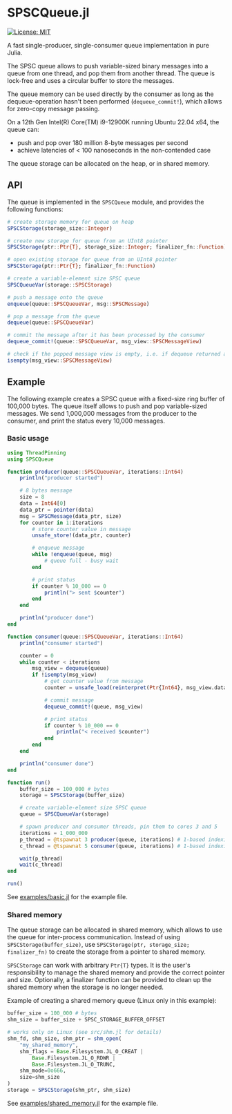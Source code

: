 # SPSCQueue.jl

[![License: MIT](https://img.shields.io/badge/License-MIT-yellow.svg)](https://opensource.org/licenses/MIT)

A fast single-producer, single-consumer queue implementation in pure Julia.

The SPSC queue allows to push variable-sized binary messages into a queue from one thread, and pop them from another thread.
The queue is lock-free and uses a circular buffer to store the messages.

The queue memory can be used directly by the consumer as long as the dequeue-operation hasn't been performed (`dequeue_commit!`), which allows for zero-copy message passing.

On a 12th Gen Intel(R) Core(TM) i9-12900K running Ubuntu 22.04 x64, the queue can:

* push and pop over 180 million 8-byte messages per second
* achieve latencies of < 100 nanoseconds in the non-contended case

The queue storage can be allocated on the heap, or in shared memory.

## API

The queue is implemented in the `SPSCQueue` module, and provides the following functions:

```julia
# create storage memory for queue on heap
SPSCStorage(storage_size::Integer)

# create new storage for queue from an UInt8 pointer
SPSCStorage(ptr::Ptr{T}, storage_size::Integer; finalizer_fn::Function)

# open existing storage for queue from an UInt8 pointer
SPSCStorage(ptr::Ptr{T}; finalizer_fn::Function)

# create a variable-element size SPSC queue
SPSCQueueVar(storage::SPSCStorage)

# push a message onto the queue
enqueue(queue::SPSCQueueVar, msg::SPSCMessage) 

# pop a message from the queue
dequeue(queue::SPSCQueueVar)

# commit the message after it has been processed by the consumer
dequeue_commit!(queue::SPSCQueueVar, msg_view::SPSCMessageView)

# check if the popped message view is empty, i.e. if dequeue returned a message
isempty(msg_view::SPSCMessageView)
```

## Example

The following example creates a SPSC queue with a fixed-size ring buffer of 100,000 bytes.
The queue itself allows to push and pop variable-sized messages. We send 1,000,000 messages from the producer to the consumer, and print the status every 10,000 messages.

### Basic usage

```julia
using ThreadPinning
using SPSCQueue

function producer(queue::SPSCQueueVar, iterations::Int64)
    println("producer started")

    # 8 bytes message
    size = 8
    data = Int64[0]
    data_ptr = pointer(data)
    msg = SPSCMessage(data_ptr, size)
    for counter in 1:iterations
        # store counter value in message
        unsafe_store!(data_ptr, counter)

        # enqueue message
        while !enqueue(queue, msg)
            # queue full - busy wait
        end

        # print status
        if counter % 10_000 == 0
            println("> sent $counter")
        end
    end

    println("producer done")
end

function consumer(queue::SPSCQueueVar, iterations::Int64)
    println("consumer started")

    counter = 0
    while counter < iterations
        msg_view = dequeue(queue)
        if !isempty(msg_view)
            # get counter value from message
            counter = unsafe_load(reinterpret(Ptr{Int64}, msg_view.data))

            # commit message
            dequeue_commit!(queue, msg_view)

            # print status
            if counter % 10_000 == 0
                println("< received $counter")
            end
        end
    end

    println("consumer done")
end

function run()
    buffer_size = 100_000 # bytes
    storage = SPSCStorage(buffer_size)

    # create variable-element size SPSC queue
    queue = SPSCQueueVar(storage)

    # spawn producer and consumer threads, pin them to cores 3 and 5
    iterations = 1_000_000
    p_thread = @tspawnat 3 producer(queue, iterations) # 1-based indexing
    c_thread = @tspawnat 5 consumer(queue, iterations) # 1-based indexing

    wait(p_thread)
    wait(c_thread)
end

run()
```

See [examples/basic.jl](examples/basic.jl) for the example file.

### Shared memory

The queue storage can be allocated in shared memory, which allows to use the queue for inter-process communication.
Instead of using `SPSCStorage(buffer_size)`, use `SPSCStorage(ptr, storage_size; finalizer_fn)` to create the storage from a pointer to shared memory.

`SPSCStorage` can work with arbitrary `Ptr{T}` types. It is the user's responsibility to manage the shared memory and provide the correct pointer and size. Optionally, a finalizer function can be provided to clean up the shared memory when the storage is no longer needed.

Example of creating a shared memory queue (Linux only in this example):

```julia
buffer_size = 100_000 # bytes
shm_size = buffer_size + SPSC_STORAGE_BUFFER_OFFSET

# works only on Linux (see src/shm.jl for details)
shm_fd, shm_size, shm_ptr = shm_open(
    "my_shared_memory",
    shm_flags = Base.Filesystem.JL_O_CREAT |
        Base.Filesystem.JL_O_RDWR |
        Base.Filesystem.JL_O_TRUNC,
    shm_mode=0o666,
    size=shm_size
)
storage = SPSCStorage(shm_ptr, shm_size)
```

See [examples/shared_memory.jl](examples/shared_memory.jl) for the example file.
